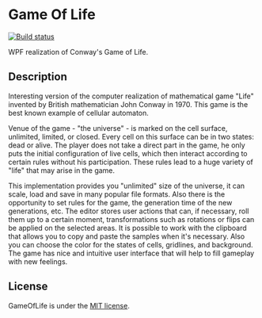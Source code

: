 # Game Of Life
[![Build status](https://ci.appveyor.com/api/projects/status/7qn8i5nfscq3f7fm?svg=true)](https://ci.appveyor.com/project/T-Alex/gameoflife)

WPF realization of Conway's Game of Life.

## Description
Interesting version of the computer realization of mathematical game "Life" invented by British mathematician John Conway in 1970. This game is the best known example of cellular automaton.

Venue of the game - "the universe" - is marked on the cell surface, unlimited, limited, or closed. Every cell on this surface can be in two states: dead or alive. The player does not take a direct part in the game, he only puts the initial configuration of live cells, which then interact according to certain rules without his participation. These rules lead to a huge variety of "life" that may arise in the game.

This implementation provides you "unlimited" size of the universe, it can scale, load and save in many popular file formats. Also there is the opportunity to set rules for the game, the generation time of the new generations, etc. The editor stores user actions that can, if necessary, roll them up to a certain moment, transformations such as rotations or flips can be applied on the selected areas. It is possible to work with the clipboard that allows you to copy and paste the samples when it's necessary. Also you can choose the color for the states of cells, gridlines, and background. The game has nice and intuitive user interface that will help to fill gameplay with new feelings.

## License
GameOfLife is under the [MIT license](LICENSE.md).

